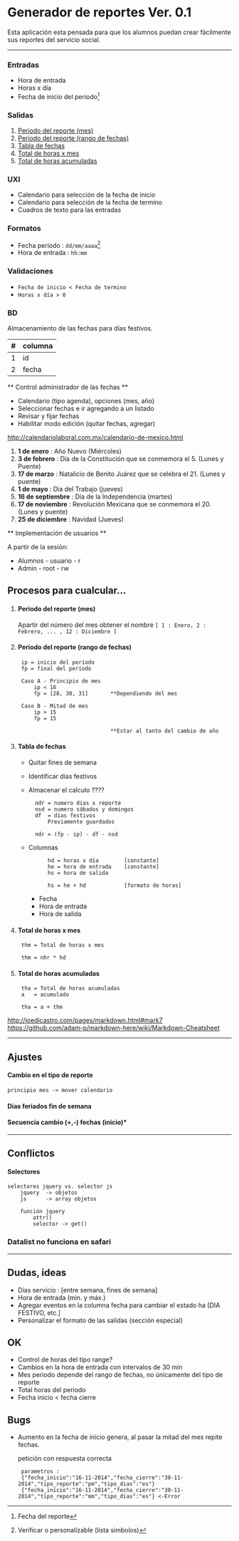 # Generador de reportes Ver. 0.1

Esta aplicación esta pensada para que los alumnos puedan crear fácilmente sus reportes del servicio social.

***

### Entradas 

* Hora de entrada
* Horas x día
* Fecha de inicio del periodo[^1]

[^1]: Fecha del reporte

### Salidas

1. [Periodo del reporte (mes)](#periodo-del-reporte-mes)
1. [Periodo del reporte (rango de fechas)](#periodo-del-reporte-rango-de-fechas)
1. [Tabla de fechas](#tabla-de-fechas)
1. [Total de horas x mes](#total-de-horas-x-mes)
1. [Total de horas acumuladas](#total-de-horas-acumuladas)

### UXI

* Calendario para selección de la fecha de inicio
* Calendario para selección de la fecha de termino
* Cuadros de texto para las entradas

### Formatos

* Fecha periodo : `dd/mm/aaaa`[^2]
* Hora de entrada : `hh:mm`

[^2]: Verificar o personalizable (lista simbolos)

### Validaciones


* `Fecha de inicio < Fecha de termino`
* `Horas x día > 0` 

### BD

Almacenamiento de las fechas para días festivos.

\# | columna
--- | ---
1 | id 
2 | fecha

** Control administrador de las fechas **

* Calendario (tipo agenda), opciones (mes, año)
* Seleccionar fechas e ir agregando a un listado
* Revisar y fijar fechas
* Habilitar modo edición (quitar fechas, agregar)

http://calendariolaboral.com.mx/calendario-de-mexico.html

1.	**1 de enero**			: Año Nuevo (Miércoles)
1.	**3 de febrero**		: Día de la Constitución que se conmemora el 5. (Lunes y Puente)
1.	**17 de marzo**			: Natalicio de Benito Juárez que se celebra el 21. (Lunes y puente)
1.	**1 de mayo**			: Día del Trabajo (jueves)
1.	**16 de septiembre**	: Día de la Independencia (martes)
1.	**17 de noviembre**		: Revolución Mexicana que se conmemora el 20. (Lunes y puente)
1.	**25 de diciembre**		: Navidad (Jueves)

** Implementación de usuarios **

A partir de la sesión:

* Alumnos -	usuario - r
* Admin   -	root 	- rw

## Procesos para cualcular...

1. #### Periodo del reporte (mes)

	Apartir del número del mes obtener el nombre 
	`[ 1 : Enero, 2 : Febrero, ... , 12 : Diciembre ]`

1. #### Periodo del reporte (rango de fechas)
	
		ip = inicio del período
		fp = final del período

		Caso A - Principio de mes
			ip < 16 
			fp = [28, 30, 31] 		**Dependiendo del mes

		Caso B - Mitad de mes
			ip > 15
			fp = 15

									**Estar al tanto del cambio de año


1. #### Tabla de fechas

	* Quitar fines de semana
	* Identificar días festivos
	* Almacenar el calculo ????



			ndr = numero dias x reporte
			nsd = numero sábados y domingos
			df 	= días festivos
				Previamente guardados

			ndr = (fp - ip) - df - nsd
		

	* Columnas


				hd = horas x día 		[constante]
				he = hora de entrada 	[constante]
				hs = hora de salida

				hs = he + hd 			[formato de horas]


		* Fecha
		* Hora de entrada
		* Hora de salida

1. #### Total de horas x mes

		thm = Total de horas x mes
		
		thm = nhr * hd	

1. #### Total de horas acumuladas

		tha = Total de horas acumuladas
		a   = acumulado

		tha = a + thm


http://joedicastro.com/pages/markdown.html#mark7
https://github.com/adam-p/markdown-here/wiki/Markdown-Cheatsheet


***

## Ajustes

#### Cambio en el tipo de reporte

	principio mes -> mover calendario

#### Días feriados fin de semana

#### Secuencia cambio (+,-) fechas (inicio)*

***

## Conflictos

#### Selectores

	selectores jquery vs. selector js 
		jquery 	-> objetos
		js 		-> array objetos

		función jquery 
			attr()
			selector -> get()

### Datalist no funciona en safari


***

## Dudas, ideas

* Días servicio : [entre semana, fines de semana]
* Hora de entrada (min. y máx.)
* Agregar eventos en la columna fecha para cambiar el estado ha [DIA FESTIVO, etc.]
* Personalizar el formato de las salidas (sección especial)

## OK

* Control de horas del tipo range?
* Cambios en la hora de entrada con intervalos de 30 min
* Mes periodo depende del rango de fechas, no únicamente del tipo de reporte
* Total horas del periodo
* Fecha inicio < fecha cierre

## Bugs

 * Aumento en la fecha de inicio genera, al pasar la mitad del mes repite fechas.

 	petición con respuesta correcta
 			
		parametros :
		{"fecha_inicio":"16-11-2014","fecha_cierre":"30-11-2014","tipo_reporte":"pm","tipo_dias":"es"} 
		{"fecha_inicio":"16-11-2014","fecha_cierre":"30-11-2014","tipo_reporte":"mm","tipo_dias":"es"} <-Error
			